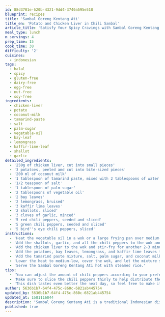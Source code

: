 ```yaml
---
id: 88d3701e-620b-4321-9dd4-3740a595e518
blueprint: recipes
title: 'Sambal Goreng Kentang Ati'
title_en: 'Potato and Chicken Liver in Chili Sambal'
article_title: 'Satisfy Your Spicy Cravings with Sambal Goreng Kentang Ati: A Recipe of Potatoes and Chicken Liver in Chili Sambal'
meal_type: lunch
n_servings: 4
prep_time: 15
cook_time: 30
difficulty: '2'
cuisines:
  - indonesian
tags:
  - halal
  - spicy
  - gluten-free
  - dairy-free
  - egg-free
  - nut-free
  - soy-free
ingredients:
  - chicken-liver
  - potato
  - coconut-milk
  - tamarind-paste
  - salt
  - palm-sugar
  - vegetable-oil
  - bay-leaf
  - lemongrass
  - kaffir-lime-leaf
  - shallot
  - garlic
detailed_ingredients:
  - '250g of chicken liver, cut into small pieces'
  - '3 potatoes, peeled and cut into bite-sized pieces'
  - '200 ml of coconut milk'
  - '1 tablespoon of tamarind paste, mixed with 2 tablespoons of water'
  - '1/2 teaspoon of salt'
  - '1 tablespoon of palm sugar'
  - '2 tablespoons of vegetable oil'
  - '2 bay leaves'
  - '2 lemongrass, bruised'
  - '3 kaffir lime leaves'
  - '2 shallots, sliced'
  - '3 cloves of garlic, minced'
  - '5 red chili peppers, seeded and sliced'
  - '5 green chili peppers, seeded and sliced'
  - '5 bird''s eye chili peppers, sliced'
instructions:
  - 'Heat the vegetable oil in a wok or a large frying pan over medium-high heat.'
  - 'Add the shallots, garlic, and all the chili peppers to the wok and stir-fry for 1-2 minutes or until fragrant.'
  - 'Add the chicken liver to the wok and stir-fry for another 2-3 minutes or until it turns brown.'
  - 'Add the potatoes, bay leaves, lemongrass, and kaffir lime leaves to the wok and stir-fry for another 2-3 minutes.'
  - 'Add the tamarind paste mixture, salt, palm sugar, and coconut milk to the wok and stir everything together.'
  - 'Lower the heat to medium-low, cover the wok, and let the mixture simmer for 10-15 minutes or until the potatoes are cooked and tender.'
  - 'Serve the Sambal Goreng Kentang Ati hot with steamed rice.'
tips:
  - 'You can adjust the amount of chili peppers according to your preference for spiciness.'
  - 'Make sure to slice the chili peppers thinly to help distribute the heat throughout the dish.'
  - 'This dish tastes even better the next day, so feel free to make it ahead of time and reheat it when ready to serve.'
author: 5636b1b7-64f4-475c-860c-6821ab445754
updated_by: 5636b1b7-64f4-475c-860c-6821ab445754
updated_at: 1681116844
description: 'Sambal Goreng Kentang Ati is a traditional Indonesian dish that features potato and chicken liver cooked in a rich and spicy sauce made with coconut milk and various aromatic spices. This dish is commonly served as a side dish or a main dish, and it is often enjoyed with steamed rice. The combination of tender potatoes and savory chicken liver mixed with the complex flavors of the sambal is what makes this dish so unique and flavorful.'
published: true
---
```

